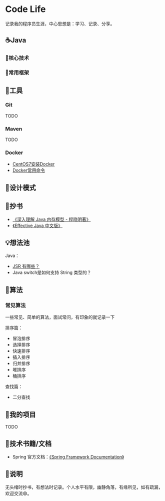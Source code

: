 # Code Life

记录我的程序员生涯，中心思想是：学习、记录、分享。

## ☕Java

### 🧠核心技术

### 🎨常用框架

## 🔧工具

### Git

TODO

### Maven

TODO

### Docker

- [CentOS7安装Docker](/MD/docker/01.CentOS7安装Docker.md)
- [Docker常用命令](/MD/docker/02.Docker常用命令.md)

## 🌈设计模式

## 🎫抄书

- [《深入理解 Java 内存模型 - 程晓明著》](/MD/Java/MemoryModel/README.md)
- [《Effective Java 中文版》](/MD/Java/EffectiveJava/README.md)

## 💡想法池

Java：

- [JSR 有哪些？](/MD/idea/Java/JSR规范概况一览.md)
- Java switch是如何支持 String 类型的？

## 📏算法

### 常见算法

一些常见、简单的算法，面试常问，有印象的就记录一下

排序篇：

- 冒泡排序
- 选择排序
- 快速排序
- 插入排序
- 归并排序
- 堆排序
- 桶排序

查找篇：

- 二分查找

## 🔗我的项目

TODO

## 📕技术书籍/文档

- Spring 官方文档：[《Spring Framework Documentation》](https://docs.spring.io/spring/docs/current/spring-framework-reference/)

## 🎈说明

无头绪时抄书，有想法时记录。个人水平有限，幽静角落，有缘所见，如有疏漏，欢迎交流😄。
